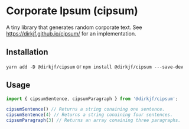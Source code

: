 # Corporate Ipsum (cipsum)

A tiny library that generates random corporate text. See https://dirkjf.github.io/cipsum/ for an implementation.

## Installation
`yarn add -D @dirkjf/cipsum` or `npm install @dirkjf/cipsum ---save-dev`

## Usage

```javascript
import { cipsumSentence, cipsumParagraph } from '@dirkjf/cipsum';

cipsumSentence() // Returns a string conaining one sentence.
cipsumSentence(4) // Returns a string conaining four sentences.
cipsumParagraph(3) // Returns an array conaining three paragraphs.

```
